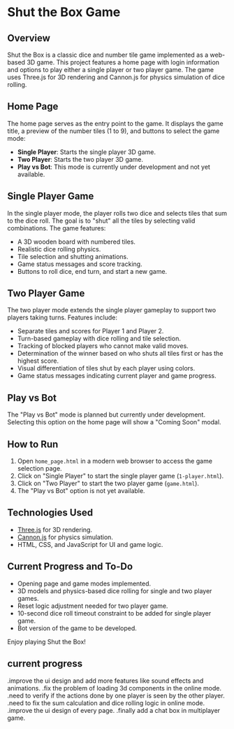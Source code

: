 # Shut the Box Game

## Overview
Shut the Box is a classic dice and number tile game implemented as a web-based 3D game. This project features a home page with login information and options to play either a single player or two player game. The game uses Three.js for 3D rendering and Cannon.js for physics simulation of dice rolling.

## Home Page
The home page serves as the entry point to the game. It displays the game title, a preview of the number tiles (1 to 9), and buttons to select the game mode:
- **Single Player**: Starts the single player 3D game.
- **Two Player**: Starts the two player 3D game.
- **Play vs Bot**: This mode is currently under development and not yet available.

## Single Player Game
In the single player mode, the player rolls two dice and selects tiles that sum to the dice roll. The goal is to "shut" all the tiles by selecting valid combinations. The game features:
- A 3D wooden board with numbered tiles.
- Realistic dice rolling physics.
- Tile selection and shutting animations.
- Game status messages and score tracking.
- Buttons to roll dice, end turn, and start a new game.

## Two Player Game
The two player mode extends the single player gameplay to support two players taking turns. Features include:
- Separate tiles and scores for Player 1 and Player 2.
- Turn-based gameplay with dice rolling and tile selection.
- Tracking of blocked players who cannot make valid moves.
- Determination of the winner based on who shuts all tiles first or has the highest score.
- Visual differentiation of tiles shut by each player using colors.
- Game status messages indicating current player and game progress.

## Play vs Bot
The "Play vs Bot" mode is planned but currently under development. Selecting this option on the home page will show a "Coming Soon" modal.

## How to Run
1. Open `home_page.html` in a modern web browser to access the game selection page.
2. Click on "Single Player" to start the single player game (`1-player.html`).
3. Click on "Two Player" to start the two player game (`game.html`).
4. The "Play vs Bot" option is not yet available.

## Technologies Used
- [Three.js](https://threejs.org/) for 3D rendering.
- [Cannon.js](https://schteppe.github.io/cannon.js/) for physics simulation.
- HTML, CSS, and JavaScript for UI and game logic.

## Current Progress and To-Do
- Opening page and game modes implemented.
- 3D models and physics-based dice rolling for single and two player games.
- Reset logic adjustment needed for two player game.
- 10-second dice roll timeout constraint to be added for single player game.
- Bot version of the game to be developed.

Enjoy playing Shut the Box!

## current progress
.improve the ui design and add more features like sound effects and animations.
.fix the problem of loading 3d components in the online mode.
.need to verify if the actions done by one player is seen by the other player.
.need to fix the sum calculation and dice rolling logic in online mode.
.improve the ui design of every page.
.finally add a chat box in multiplayer game.
